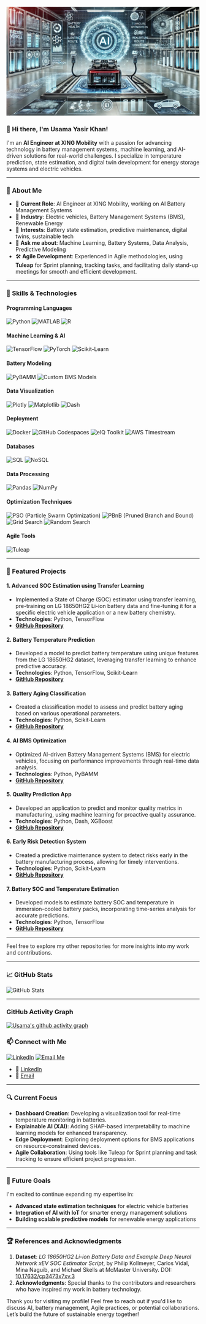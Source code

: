 <!-- Profile Header Image -->
![Header Image](images/1727109322708.png) 

### 👋 Hi there, I'm Usama Yasir Khan!
I'm an **AI Engineer at XING Mobility** with a passion for advancing technology in battery management systems, machine learning, and AI-driven solutions for real-world challenges. I specialize in temperature prediction, state estimation, and digital twin development for energy storage systems and electric vehicles.

---

### 💼 About Me
- 🔭 **Current Role**: AI Engineer at XING Mobility, working on AI Battery Management Systems
- 🚗 **Industry**: Electric vehicles, Battery Management Systems (BMS), Renewable Energy
- 🌱 **Interests**: Battery state estimation, predictive maintenance, digital twins, sustainable tech
- 💬 **Ask me about**: Machine Learning, Battery Systems, Data Analysis, Predictive Modeling
- 🛠️ **Agile Development**: Experienced in Agile methodologies, using **Tuleap** for Sprint planning, tracking tasks, and facilitating daily stand-up meetings for smooth and efficient development.

---

### 🚀 Skills & Technologies

#### Programming Languages
![Python](https://img.shields.io/badge/-Python-3776AB?style=for-the-badge&logo=python&logoColor=white)
![MATLAB](https://img.shields.io/badge/-MATLAB-0076A8?style=for-the-badge&logo=mathworks&logoColor=white)
![R](https://img.shields.io/badge/-R-276DC3?style=for-the-badge&logo=r&logoColor=white)

#### Machine Learning & AI
![TensorFlow](https://img.shields.io/badge/-TensorFlow-FF6F00?style=for-the-badge&logo=tensorflow&logoColor=white)
![PyTorch](https://img.shields.io/badge/-PyTorch-EE4C2C?style=for-the-badge&logo=pytorch&logoColor=white)
![Scikit-Learn](https://img.shields.io/badge/-Scikit--Learn-F7931E?style=for-the-badge&logo=scikit-learn&logoColor=white)

#### Battery Modeling
![PyBAMM](https://img.shields.io/badge/-PyBAMM-4B8BBE?style=for-the-badge&logo=python&logoColor=white)
![Custom BMS Models](https://img.shields.io/badge/-Custom%20BMS%20Models-00A651?style=for-the-badge)

#### Data Visualization
![Plotly](https://img.shields.io/badge/-Plotly-3F4F75?style=for-the-badge&logo=plotly&logoColor=white)
![Matplotlib](https://img.shields.io/badge/-Matplotlib-11557C?style=for-the-badge&logo=python&logoColor=white)
![Dash](https://img.shields.io/badge/-Dash-00A4E4?style=for-the-badge&logo=plotly&logoColor=white)

#### Deployment
![Docker](https://img.shields.io/badge/-Docker-2496ED?style=for-the-badge&logo=docker&logoColor=white)
![GitHub Codespaces](https://img.shields.io/badge/-GitHub%20Codespaces-181717?style=for-the-badge&logo=github&logoColor=white)
![eIQ Toolkit](https://img.shields.io/badge/-eIQ%20Toolkit-FF5733?style=for-the-badge)
![AWS Timestream](https://img.shields.io/badge/-AWS%20Timestream-FF9900?style=for-the-badge&logo=amazon-aws&logoColor=white)

#### Databases
![SQL](https://img.shields.io/badge/-SQL-4479A1?style=for-the-badge&logo=postgresql&logoColor=white)
![NoSQL](https://img.shields.io/badge/-NoSQL-4DB33D?style=for-the-badge&logo=mongodb&logoColor=white)

#### Data Processing
![Pandas](https://img.shields.io/badge/-Pandas-150458?style=for-the-badge&logo=pandas&logoColor=white)
![NumPy](https://img.shields.io/badge/-NumPy-013243?style=for-the-badge&logo=numpy&logoColor=white)

#### Optimization Techniques
![PSO (Particle Swarm Optimization)](https://img.shields.io/badge/-PSO-008000?style=for-the-badge)
![PBnB (Pruned Branch and Bound)](https://img.shields.io/badge/-PBnB-00BFFF?style=for-the-badge)
![Grid Search](https://img.shields.io/badge/-Grid%20Search-9ACD32?style=for-the-badge)
![Random Search](https://img.shields.io/badge/-Random%20Search-FFA500?style=for-the-badge)

#### Agile Tools
![Tuleap](https://img.shields.io/badge/-Tuleap-3A9BDC?style=for-the-badge)

---

### 🌟 Featured Projects

#### 1. **Advanced SOC Estimation using Transfer Learning**
   - Implemented a State of Charge (SOC) estimator using transfer learning, pre-training on LG 18650HG2 Li-ion battery data and fine-tuning it for a specific electric vehicle application or a new battery chemistry.
   - **Technologies**: Python, TensorFlow
   - **[GitHub Repository](https://github.com/yasirusama61/Advanced-SOC-Estimation-using-Transfer-Learning)**

#### 2. **Battery Temperature Prediction**
   - Developed a model to predict battery temperature using unique features from the LG 18650HG2 dataset, leveraging transfer learning to enhance predictive accuracy.
   - **Technologies**: Python, TensorFlow, Scikit-Learn
   - **[GitHub Repository](https://github.com/yasirusama61/Battery-Temperature-Prediction)**

#### 3. **Battery Aging Classification**
   - Created a classification model to assess and predict battery aging based on various operational parameters.
   - **Technologies**: Python, Scikit-Learn
   - **[GitHub Repository](https://github.com/yasirusama61/battery-aging-classification)**

#### 4. **AI BMS Optimization**
   - Optimized AI-driven Battery Management Systems (BMS) for electric vehicles, focusing on performance improvements through real-time data analysis.
   - **Technologies**: Python, PyBAMM
   - **[GitHub Repository](https://github.com/yasirusama61/AI_BMS_Optimization)**

#### 5. **Quality Prediction App**
   - Developed an application to predict and monitor quality metrics in manufacturing, using machine learning for proactive quality assurance.
   - **Technologies**: Python, Dash, XGBoost
   - **[GitHub Repository](https://github.com/yasirusama61/Quality_APP)**

#### 6. **Early Risk Detection System**
   - Created a predictive maintenance system to detect risks early in the battery manufacturing process, allowing for timely interventions.
   - **Technologies**: Python, Scikit-Learn
   - **[GitHub Repository](https://github.com/yasirusama61/early-risk-detection)**

#### 7. **Battery SOC and Temperature Estimation**
   - Developed models to estimate battery SOC and temperature in immersion-cooled battery packs, incorporating time-series analysis for accurate predictions.
   - **Technologies**: Python, TensorFlow
   - **[GitHub Repository](https://github.com/yasirusama61/Battery_SOC_Temp_Estimation)**

---

Feel free to explore my other repositories for more insights into my work and contributions.

---

### 📈 GitHub Stats
![GitHub Stats](https://github-readme-stats.vercel.app/api?username=yasirusama61&show_icons=true&theme=radical)

---

### GitHub Activity Graph
[![Usama's github activity graph](https://github-readme-activity-graph.vercel.app/graph?username=yasirusama61)](https://github.com/yasirusama61/github-readme-activity-graph)

### 📫 Connect with Me
[![LinkedIn](https://img.shields.io/badge/-LinkedIn-blue?style=for-the-badge&logo=linkedin&logoColor=white)](https://www.linkedin.com/in/usama-yasir-khan-856803173/)
[![Email Me](https://img.shields.io/badge/-Email-blue?style=for-the-badge&logo=gmail&logoColor=white)](mailto:yasirusama61@gmail.com)

- 💼 [LinkedIn](https://www.linkedin.com/in/usama-yasir-khan-856803173/)
- 📧 [Email](mailto:yasirusama61@gmail.com)

---

### 🔍 Current Focus
- **Dashboard Creation**: Developing a visualization tool for real-time temperature monitoring in batteries.
- **Explainable AI (XAI)**: Adding SHAP-based interpretability to machine learning models for enhanced transparency.
- **Edge Deployment**: Exploring deployment options for BMS applications on resource-constrained devices.
- **Agile Collaboration**: Using tools like Tuleap for Sprint planning and task tracking to ensure efficient project progression.

---

### 🌱 Future Goals
I'm excited to continue expanding my expertise in:
- **Advanced state estimation techniques** for electric vehicle batteries
- **Integration of AI with IoT** for smarter energy management solutions
- **Building scalable predictive models** for renewable energy applications

---

### 🏆 References and Acknowledgments
1. **Dataset**: *LG 18650HG2 Li-ion Battery Data and Example Deep Neural Network xEV SOC Estimator Script*, by Philip Kollmeyer, Carlos Vidal, Mina Naguib, and Michael Skells at McMaster University. DOI: [10.17632/cp3473x7xv.3](https://doi.org/10.17632/cp3473x7xv.3)
2. **Acknowledgments**: Special thanks to the contributors and researchers who have inspired my work in battery technology.

Thank you for visiting my profile! Feel free to reach out if you'd like to discuss AI, battery management, Agile practices, or potential collaborations. Let’s build the future of sustainable energy together!
